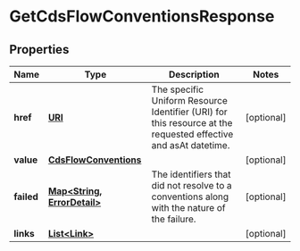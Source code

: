 

# GetCdsFlowConventionsResponse

## Properties

Name | Type | Description | Notes
------------ | ------------- | ------------- | -------------
**href** | [**URI**](URI.md) | The specific Uniform Resource Identifier (URI) for this resource at the requested effective and asAt datetime. |  [optional]
**value** | [**CdsFlowConventions**](CdsFlowConventions.md) |  |  [optional]
**failed** | [**Map&lt;String, ErrorDetail&gt;**](ErrorDetail.md) | The identifiers that did not resolve to a conventions along with the nature of the failure. |  [optional]
**links** | [**List&lt;Link&gt;**](Link.md) |  |  [optional]



